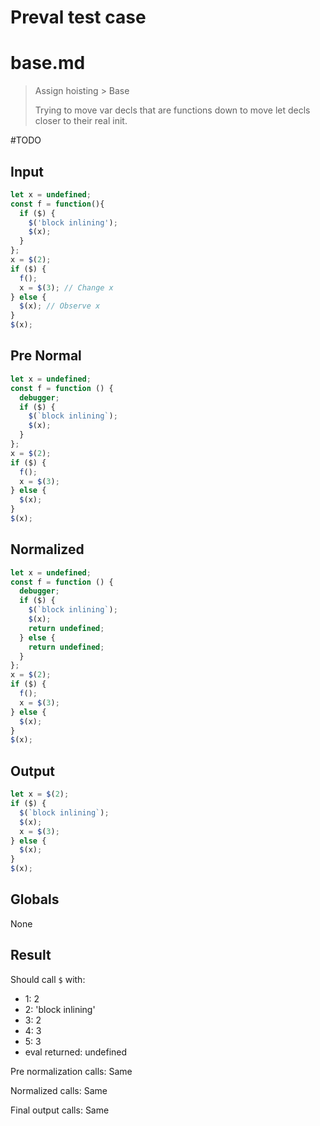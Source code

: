 # Preval test case

# base.md

> Assign hoisting > Base
>
> Trying to move var decls that are functions down to move let decls closer to their real init.

#TODO

## Input

`````js filename=intro
let x = undefined;
const f = function(){
  if ($) {
    $('block inlining');
    $(x);
  }
};
x = $(2);
if ($) {
  f();
  x = $(3); // Change x
} else {
  $(x); // Observe x
}
$(x);
`````

## Pre Normal

`````js filename=intro
let x = undefined;
const f = function () {
  debugger;
  if ($) {
    $(`block inlining`);
    $(x);
  }
};
x = $(2);
if ($) {
  f();
  x = $(3);
} else {
  $(x);
}
$(x);
`````

## Normalized

`````js filename=intro
let x = undefined;
const f = function () {
  debugger;
  if ($) {
    $(`block inlining`);
    $(x);
    return undefined;
  } else {
    return undefined;
  }
};
x = $(2);
if ($) {
  f();
  x = $(3);
} else {
  $(x);
}
$(x);
`````

## Output

`````js filename=intro
let x = $(2);
if ($) {
  $(`block inlining`);
  $(x);
  x = $(3);
} else {
  $(x);
}
$(x);
`````

## Globals

None

## Result

Should call `$` with:
 - 1: 2
 - 2: 'block inlining'
 - 3: 2
 - 4: 3
 - 5: 3
 - eval returned: undefined

Pre normalization calls: Same

Normalized calls: Same

Final output calls: Same
